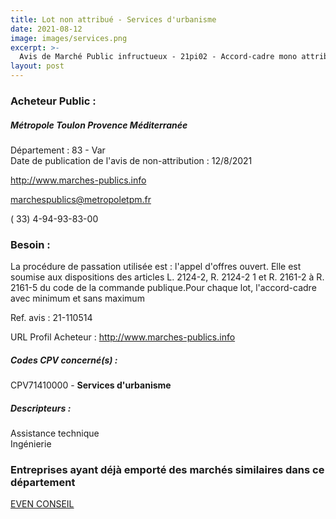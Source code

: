 ```yaml
---
title: Lot non attribué - Services d'urbanisme
date: 2021-08-12
image: images/services.png
excerpt: >-
  Avis de Marché Public infructueux - 21pi02 - Accord-cadre mono attributaire à bons de commande pour les procédures d'évolution des documents d'urbanisme de la Métropole Toulon Provence Méditerranée
layout: post
---
```


### Acheteur Public :
##### Métropole Toulon Provence Méditerranée
Département : 83 - Var<br/>
Date de publication de l'avis de non-attribution : 12/8/2021


http://www.marches-publics.info

marchespublics@metropoletpm.fr

( 33) 4-94-93-83-00
### Besoin :

La procédure de passation utilisée est : l'appel d'offres ouvert. Elle est soumise aux dispositions des articles L. 2124-2, R. 2124-2 1 et R. 2161-2 à R. 2161-5 du code de la commande publique.Pour chaque lot, l'accord-cadre avec minimum et sans maximum

Ref. avis : 21-110514

URL Profil Acheteur : http://www.marches-publics.info

##### Codes CPV concerné(s) :
CPV71410000 - **Services d'urbanisme** <br/>

##### Descripteurs :
Assistance technique <br/>
Ingénierie <br/>

### Entreprises ayant déjà emporté des marchés similaires dans ce département
<a href="/entreprise-568/siren-502249550">EVEN CONSEIL</a><br/><br/>
